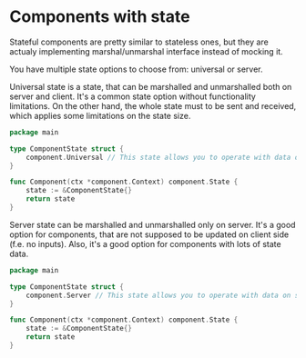 # Components with state

Stateful components are pretty similar to stateless ones, but they are actualy implementing marshal/unmarshal interface instead of mocking it.

You have multiple state options to choose from: universal or server.

Universal state is a state, that can be marshalled and unmarshalled both on server and client. It's a common state option without functionality limitations. On the other hand, the whole state must to be sent and received, which applies some limitations on the state size.

```go
package main

type ComponentState struct {
	component.Universal // This state allows you to operate with data on both server and client
}

func Component(ctx *component.Context) component.State {
	state := &ComponentState{}
	return state
}
```

Server state can be marshalled and unmarshalled only on server. It's a good option for components, that are not supposed to be updated on client side \(f.e. no inputs\). Also, it's a good option for components with lots of state data.

```go
package main

type ComponentState struct {
	component.Server // This state allows you to operate with data on server only
}

func Component(ctx *component.Context) component.State {
	state := &ComponentState{}
	return state
}
```

